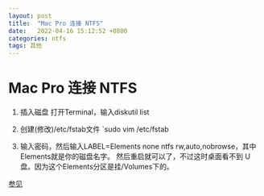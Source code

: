 ```yaml
---
layout: post
title:  "Mac Pro 连接 NTFS"
date:   2022-04-16 15:12:52 +0800
categories: ntfs
tags: 其他
---
```



# Mac Pro 连接 NTFS

1. 插入磁盘
打开Terminal，输入diskutil list

2. 创建(修改)/etc/fstab文件 `sudo vim /etc/fstab 
3. 输入密码，然后输入LABEL=Elements none ntfs rw,auto,nobrowse，其中Elements就是你的磁盘名字。
然后重启就可以了，不过这时桌面看不到 U盘。因为这个Elements分区是挂/Volumes下的。

[参见](https://www.jianshu.com/p/a481cfa392da)